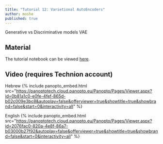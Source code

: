 ```yaml
---
title: "Tutorial 12: Varietional AutoEncoders"
author: moshe
published: true
---
```


Generative vs Discriminative models
VAE

## Material

The tutorial notebook can be viewed [here](https://nbviewer.org/github/vistalab-technion/cs236781-tutorials/blob/master/t11-%20VAE/tutorial11-VAE.ipynb?flush_cache=true).

## Video (requires Technion account)

Hebrew
{% include panopto_embed.html src="https://panoptotech.cloud.panopto.eu/Panopto/Pages/Viewer.aspx?id=0b81a1c0-e0fe-4fef-865d-b02c009e3bc8&autoplay=false&offerviewer=true&showtitle=true&showbrand=false&start=0&interactivity=all" %}

English
{% include panopto_embed.html src="https://panoptotech.cloud.panopto.eu/Panopto/Pages/Viewer.aspx?id=2076fac0-820a-4e8f-86a7-b03000b27f92&autoplay=false&offerviewer=true&showtitle=true&showbrand=false&start=0&interactivity=all" %}